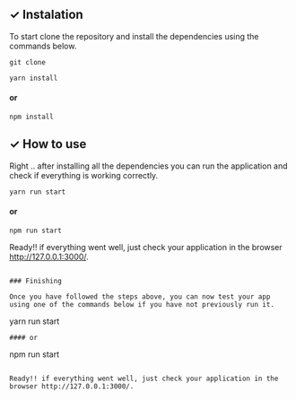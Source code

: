## &#10003; Instalation

To start clone the repository and install the dependencies using the commands below.

```
git clone 
```

```
yarn install
```
#### or
```
npm install
```

## &#10003; How to use

Right .. after installing all the dependencies you can run the application and check if everything is working correctly.

```
yarn run start
```
#### or
```
npm run start
```

Ready!! if everything went well, just check your application in the browser http://127.0.0.1:3000/.
```

### Finishing

Once you have followed the steps above, you can now test your app using one of the commands below if you have not previously run it.

```
yarn run start
```
#### or
```
npm run start
```

Ready!! if everything went well, just check your application in the browser http://127.0.0.1:3000/.
